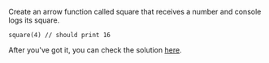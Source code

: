 
Create an arrow function called square that receives a number and console logs its square.
```
square(4) // should print 16
```
  

  

After you've got it, you can check the solution [here](https://codepen.io/ElevationPen/pen/LoaJQp?editors=0010).
